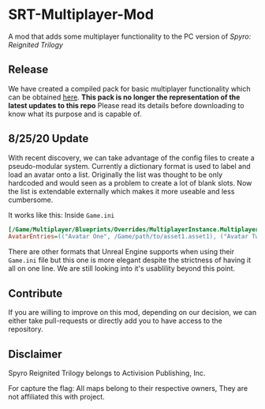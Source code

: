 # SRT-Multiplayer-Mod
A mod that adds some multiplayer functionality to the PC version of *Spyro: Reignited Trilogy*

## Release
We have created a compiled pack for basic multiplayer functionality which can be obtained [here](https://github.com/InfinateXtremer/SRT-Multiplayer-Mod/releases). **This pack is no longer the representation of the latest updates to this repo** Please read its details before downloading to know what its purpose and is capable of.

## 8/25/20 Update
With recent discovery, we can take advantage of the config files to create a pseudo-modular system. Currently a dictionary format is used to label and load an avatar onto a list. Originally the list was thought to be only hardcoded and would seen as a problem to create a lot of blank slots. Now the list is extendable externally which makes it more useable and less cumbersome.

It works like this:
Inside `Game.ini`
```INI
[/Game/Multiplayer/Blueprints/Overrides/MultiplayerInstance.MultiplayerInstance_C]
AvatarEntries=(("Avatar One", /Game/path/to/asset1.asset1), ("Avatar Two", /Game/path/to/asset2.asset2))
```
There are other formats that Unreal Engine supports when using their `Game.ini` file but this one is more elegant despite the strictness of having it all on one line. We are still looking into it's usablility beyond this point.

## Contribute
If you are willing to improve on this mod, depending on our decision, we can either take pull-requests or directly add you to have access to the repository.

## Disclaimer
Spyro Reignited Trilogy belongs to Activision Publishing, Inc.

For capture the flag: All maps belong to their respective owners, They are not affiliated this with project.  
 
